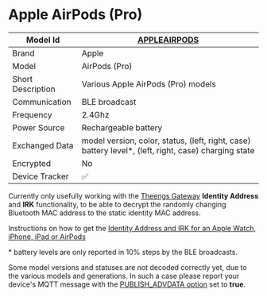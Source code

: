 # Apple AirPods (Pro)

|Model Id|[APPLEAIRPODS](https://github.com/theengs/decoder/blob/development/src/devices/APPLEAIRPODS_json.h)|
|-|-|
|Brand|Apple|
|Model|AirPods (Pro)|
|Short Description|Various Apple AirPods (Pro) models|
|Communication|BLE broadcast|
|Frequency|2.4Ghz|
|Power Source|Rechargeable battery|
|Exchanged Data|model version, color, status, (left, right, case) battery level*, (left, right, case) charging state|
|Encrypted|No|
|Device Tracker|&#9989;|

Currently only usefully working with the [Theengs Gateway](https://gateway.theengs.io/use/use.html#details-options) **Identity Address** and **IRK** functionality, to be able to decrypt the randomly changing Bluetooth MAC address to the static identity MAC address.

Instructions on how to get the [Identity Address and IRK for an Apple Watch, iPhone, iPad or AirPods](https://gateway.theengs.io/use/use.html#getting-identity-resolving-key-irk-for-apple-watch-iphone-and-ipad)

\* battery levels are only reported in 10% steps by the BLE broadcasts.

Some model versions and statuses are not decoded correctly yet, due to the various models and generations. In such a case please report your device's MQTT message with the [PUBLISH_ADVDATA option](https://gateway.theengs.io/use/use.html#details-options) set to **true**.
